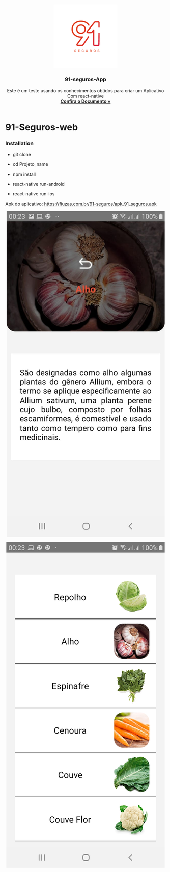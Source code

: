 
<!-- PROJECT LOGO -->
<br />
<p align="center">
  <a href="">
    <img src="git_imagem/logo.png" alt="Logo">
  </a>

  <h3 align="center">91-seguros-App</h3>
</p>

  <p align="center">
    Este é um teste usando os conhecimentos obtidos para criar um Aplicativo Com react-native
    <br />
    <a href=""><strong>Confira o Documento »</strong></a>
    <br />
    <br />
  </p>


# 91-Seguros-web


### Installation

* git clone

* cd Projeto_name

* npm install

* react-native run-android

* react-native run-ios



Apk do aplicativo: https://fiuzas.com.br/91-seguros/apk_91_seguros.apk


<p align="center">
  <a href="">
    <img src="git_imagem/1.jpeg" alt="Logo">
  </a>
</p>

<p align="center">
  <a href="">
    <img src="git_imagem/2.jpeg" alt="Logo">
  </a>
</p>



